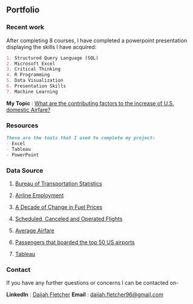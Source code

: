 ## Portfolio

### Recent work

After completing 8 courses, I have completed a powerpoint presentation displaying the skills I have acquired:

```markdown
1. Structured Query Language (SQL)
2. Microsoft Excel
3. Critical Thinking
4. R Programming
5. Data Visualization
6. Presentation Skills
7. Machine Learning

```

**My Topic** : [What are the contributing factors to the increase of U.S. domestic Airfare?](https://1drv.ms/p/s!AnNulqUPmssjiGP_jqSJQbp45_8C?e=lzbJHz)

### Resources

```markdown
These are the tools that I used to complete my project:
- Excel
- Tableau
- PowerPoint

```

### Data Source

1. [Bureau of Transportation Statistics](https://www.bts.gov/)

2. [Airline Employment](https://www.transtats.bts.gov/Employment/)

3. [A Decade of Change in Fuel Prices](https://www.bts.gov/archive/publications/special_reports_and_issue_briefs/special_report/2012_03_33/entire)

4. [Scheduled, Canceled and Operated Flights](https://www.bts.gov/topics/airlines-and-airports/scheduled-canceled-and-operated-flights-month-2019-2022-through-may)

5. [Average Airfare](https://www.bts.gov/newsroom/first-quarter-2022-average-air-fare-increases-169-first-quarter-2021)

6. [Passengers that boarded the top 50 US airports](https://www.bts.gov/content/passengers-boarded-top-50-us-airports)

7. [Tableau](https://public.tableau.com/views/AirfareData/Sheet1?:language=en-US&:display_count=n&:origin=viz_share_link)

### Contact

If you have any further questions or concerns I can be contacted on-

**LinkedIn** : [Daijah Fletcher](https://www.linkedin.com/in/daijah-fletcher-a87382115/)
**Email** : daijah.fletcher96@gmail.com
